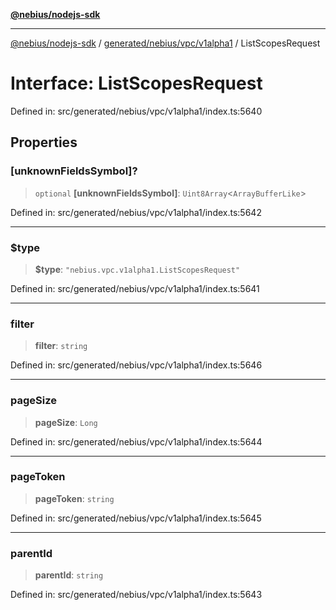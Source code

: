 [**@nebius/nodejs-sdk**](../../../../../README.md)

***

[@nebius/nodejs-sdk](../../../../../README.md) / [generated/nebius/vpc/v1alpha1](../README.md) / ListScopesRequest

# Interface: ListScopesRequest

Defined in: src/generated/nebius/vpc/v1alpha1/index.ts:5640

## Properties

### \[unknownFieldsSymbol\]?

> `optional` **\[unknownFieldsSymbol\]**: `Uint8Array`\<`ArrayBufferLike`\>

Defined in: src/generated/nebius/vpc/v1alpha1/index.ts:5642

***

### $type

> **$type**: `"nebius.vpc.v1alpha1.ListScopesRequest"`

Defined in: src/generated/nebius/vpc/v1alpha1/index.ts:5641

***

### filter

> **filter**: `string`

Defined in: src/generated/nebius/vpc/v1alpha1/index.ts:5646

***

### pageSize

> **pageSize**: `Long`

Defined in: src/generated/nebius/vpc/v1alpha1/index.ts:5644

***

### pageToken

> **pageToken**: `string`

Defined in: src/generated/nebius/vpc/v1alpha1/index.ts:5645

***

### parentId

> **parentId**: `string`

Defined in: src/generated/nebius/vpc/v1alpha1/index.ts:5643
